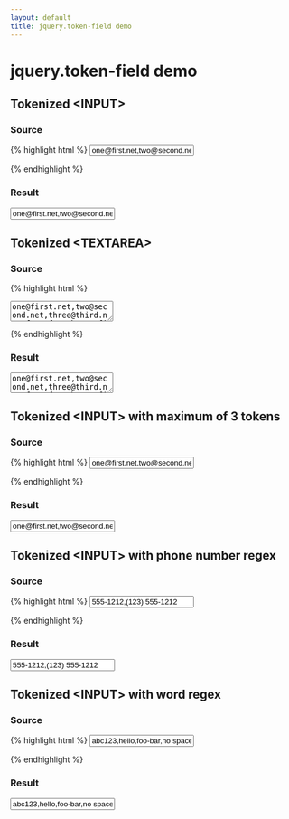 ```yaml
---
layout: default
title: jquery.token-field demo
---
```

# jquery.token-field demo #

## Tokenized &lt;INPUT&gt; ##

### Source ###

{% highlight html %}
<input type='text' id='input-test'
        value='one@first.net,two@second.net,three@third.net,four@fourth.net,five@fifth.net'/>
<script>
$('#input-test').tokenField();
</script>
{% endhighlight %}

### Result ###

<input type='text' id='input-test' value='one@first.net,two@second.net,three@third.net,four@fourth.net,five@fifth.net'/>

## Tokenized &lt;TEXTAREA&gt; ##

### Source ###

{% highlight html %}
<textarea id='textarea-test'>
one@first.net,two@second.net,three@third.net,four@fourth.net,five@fifth.net
</textarea>
<script>
$('#textarea-test').tokenField();
</script>
{% endhighlight %}

### Result ###

<textarea id='textarea-test'>
one@first.net,two@second.net,three@third.net,four@fourth.net,five@fifth.net
</textarea>

## Tokenized &lt;INPUT&gt; with maximum of 3 tokens ##

### Source ###

{% highlight html %}
<input type='text' id='max-test'
        value='one@first.net,two@second.net,three@third.net,four@fourth.net,five@fifth.net'/>
<script>
$('#max-test').tokenField({max:3});
</script>
{% endhighlight %}

### Result ###

<input type='text' id='max-test' value='one@first.net,two@second.net,three@third.net,four@fourth.net,five@fifth.net'/>

## Tokenized &lt;INPUT&gt; with phone number regex ##

### Source ###

{% highlight html %}
<input type='text' id='phone-test' value='555-1212,(123) 555-1212'/>
<script>
$('#phone-test').tokenField({regex:/^(?:\([0-9]{3}\) ?)?[0-9]{3}\-[0-9]{4}$/});
</script>
{% endhighlight %}

### Result ###

<input type='text' id='phone-test' value='555-1212,(123) 555-1212'/>

## Tokenized &lt;INPUT&gt; with word regex ##

### Source ###

{% highlight html %}
<input type='text' id='word-test' value='abc123,hello,foo-bar,no spaces,underscore_ok'/>
<script>
$('#word-test').tokenField({regex:/^[a-z][\w\-]+$/i});
</script>
{% endhighlight %}

### Result ###

<input type='text' id='word-test' value='abc123,hello,foo-bar,no spaces,underscore_ok'/>
<script type="text/javascript">
  //<![CDATA[
  $(document).ready(function() {
    $('#input-test,#textarea-test').tokenField();
    $('#max-test').tokenField({max:3});
    $('#phone-test').tokenField({regex:/^(?:\([0-9]{3}\) ?)?[0-9]{3}\-[0-9]{4}$/});
    $('#word-test').tokenField({regex:/^[a-z][\w\-]+$/i});
  });
  //]]>
</script>
